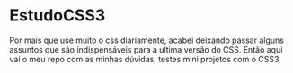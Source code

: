 # EstudoCSS3

Por mais que use muito o css diariamente, acabei deixando passar alguns assuntos que são indispensáveis para a ultima versão do CSS.
Então aqui vai o meu repo com as minhas dúvidas, testes mini projetos com o CSS3. 
